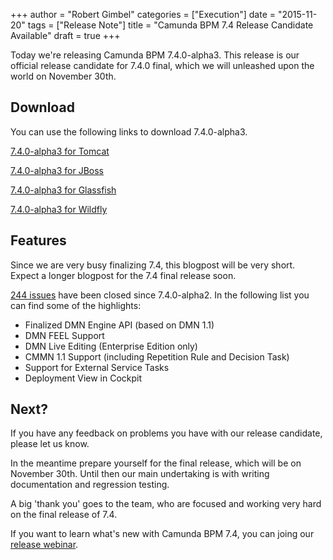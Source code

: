 +++
author = "Robert Gimbel"
categories = ["Execution"]
date = "2015-11-20"
tags = ["Release Note"]
title = "Camunda BPM 7.4 Release Candidate Available"
draft = true
+++


Today we're releasing Camunda BPM 7.4.0-alpha3. This release is our official release candidate for 7.4.0 final, which we will unleashed upon the world on November 30th.

## Download
You can use the following links to download 7.4.0-alpha3. 

[7.4.0-alpha3 for Tomcat](https://camunda.org/release/camunda-bpm/tomcat/7.4/)

[7.4.0-alpha3 for JBoss](https://camunda.org/release/camunda-bpm/jboss/7.4/)

[7.4.0-alpha3 for Glassfish](https://camunda.org/release/camunda-bpm/glassfish/7.4/)

[7.4.0-alpha3 for Wildfly](https://camunda.org/release/camunda-bpm/wildfly/7.4/)

## Features
Since we are very busy finalizing 7.4, this blogpost will be very short. Expect a longer blogpost for the 7.4 final release soon.

[244 issues](https://app.camunda.com/jira/secure/ReleaseNote.jspa?projectId=10230&version=14199) have been closed since 7.4.0-alpha2. In the following list you can find some of the highlights:

- Finalized DMN Engine API (based on DMN 1.1)
- DMN FEEL Support
- DMN Live Editing (Enterprise Edition only)
- CMMN 1.1 Support (including Repetition Rule and Decision Task)
- Support for External Service Tasks
- Deployment View in Cockpit


## Next?
If you have any feedback on problems you have with our release candidate, please let us know.

In the meantime prepare yourself for the final release, which will be on November 30th. Until then our main undertaking is with writing documentation and regression testing. 

A big 'thank you' goes to the team, who are focused and working very hard on the final release of 7.4. 

If you want to learn what's new with Camunda BPM 7.4, you can joing our [release webinar](https://network.camunda.org/webinars/47).
